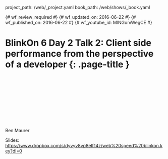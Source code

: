 project_path: /web/_project.yaml
book_path: /web/shows/_book.yaml

{# wf_review_required #}
{# wf_updated_on: 2016-06-22 #}
{# wf_published_on: 2016-06-22 #}
{# wf_youtube_id: MlNGomWegCE #}

# BlinkOn 6 Day 2 Talk 2: Client side performance from the perspective of a developer {: .page-title }


<div class="video-wrapper">
  <iframe class="devsite-embedded-youtube-video" data-video-id="MlNGomWegCE"
          data-autohide="1" data-showinfo="0" frameborder="0" allowfullscreen>
  </iframe>
</div>


Ben Maurer

Slides: https://www.dropbox.com/s/dyvyv8vp8elf14z/web%20speed%20blinkon.key?dl=0
